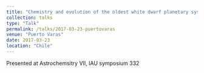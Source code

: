 ```yaml
---
title: "Chemistry and evolution of the oldest white dwarf planetary systems"
collection: talks
type: "Talk"
permalink: /talks/2017-03-23-puertovaras
venue: "Puerto Varas"
date: 2017-03-23
location: "Chile"
---
```


Presented at Astrochemsitry VII, IAU symposium 332
